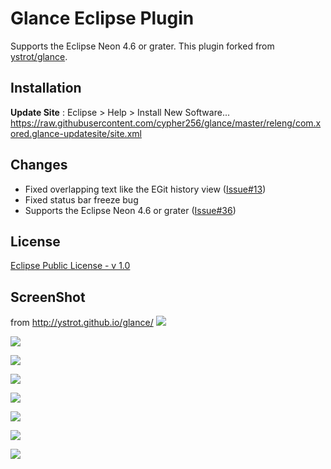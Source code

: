 # Glance Eclipse Plugin
Supports the Eclipse Neon 4.6 or grater. This plugin forked from [ystrot/glance](https://github.com/ystrot/glance).  

## Installation
**Update Site** : Eclipse > Help > Install New Software...
https://raw.githubusercontent.com/cypher256/glance/master/releng/com.xored.glance-updatesite/site.xml

## Changes
* Fixed overlapping text like the EGit history view ([Issue#13](https://github.com/ystrot/glance/issues/13))
* Fixed status bar freeze bug
* Supports the Eclipse Neon 4.6 or grater ([Issue#36](https://github.com/ystrot/glance/issues/36))

## License
[Eclipse Public License - v 1.0](https://www.eclipse.org/legal/epl-v10.html)  

## ScreenShot
from http://ystrot.github.io/glance/
![](http://ystrot.github.io/glance/i/matches.jpg)

![](http://ystrot.github.io/glance/i/pref.jpg)

![](http://ystrot.github.io/glance/i/history.jpg)

![](http://ystrot.github.io/glance/i/table_trees_1.jpg")

![](http://ystrot.github.io/glance/i/dialogs.jpg)

![](http://ystrot.github.io/glance/i/dia.jpg)

![](http://ystrot.github.io/glance/i/index.jpg)

![](http://ystrot.github.io/glance/i/plugins.jpg)
